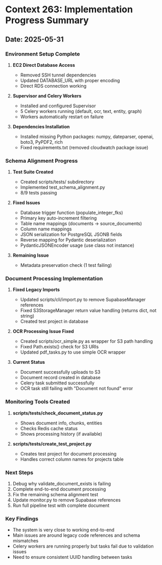 # Context 263: Implementation Progress Summary

## Date: 2025-05-31

### Environment Setup Complete
1. **EC2 Direct Database Access**
   - Removed SSH tunnel dependencies
   - Updated DATABASE_URL with proper encoding
   - Direct RDS connection working

2. **Supervisor and Celery Workers**
   - Installed and configured Supervisor
   - 5 Celery workers running (default, ocr, text, entity, graph)
   - Workers automatically restart on failure

3. **Dependencies Installation**
   - Installed missing Python packages: numpy, dateparser, openai, boto3, PyPDF2, rich
   - Fixed requirements.txt (removed cloudwatch package issue)

### Schema Alignment Progress
1. **Test Suite Created**
   - Created scripts/tests/ subdirectory
   - Implemented test_schema_alignment.py
   - 8/9 tests passing

2. **Fixed Issues**
   - Database trigger function (populate_integer_fks)
   - Primary key auto-increment filtering
   - Table name mappings (documents → source_documents)
   - Column name mappings
   - JSON serialization for PostgreSQL JSONB fields
   - Reverse mapping for Pydantic deserialization
   - PydanticJSONEncoder usage (use class not instance)

3. **Remaining Issue**
   - Metadata preservation check (1 test failing)

### Document Processing Implementation
1. **Fixed Legacy Imports**
   - Updated scripts/cli/import.py to remove SupabaseManager references
   - Fixed S3StorageManager return value handling (returns dict, not string)
   - Created test project in database

2. **OCR Processing Issue Fixed**
   - Created scripts/ocr_simple.py as wrapper for S3 path handling
   - Fixed Path.exists() check for S3 URIs
   - Updated pdf_tasks.py to use simple OCR wrapper

3. **Current Status**
   - Document successfully uploads to S3
   - Document record created in database
   - Celery task submitted successfully
   - OCR task still failing with "Document not found" error

### Monitoring Tools Created
1. **scripts/tests/check_document_status.py**
   - Shows document info, chunks, entities
   - Checks Redis cache status
   - Shows processing history (if available)

2. **scripts/tests/create_test_project.py**
   - Creates test project for document processing
   - Handles correct column names for projects table

### Next Steps
1. Debug why validate_document_exists is failing
2. Complete end-to-end document processing
3. Fix the remaining schema alignment test
4. Update monitor.py to remove Supabase references
5. Run full pipeline test with complete document

### Key Findings
- The system is very close to working end-to-end
- Main issues are around legacy code references and schema mismatches
- Celery workers are running properly but tasks fail due to validation issues
- Need to ensure consistent UUID handling between tasks